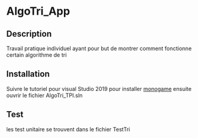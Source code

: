 # AlgoTri_App
## Description
Travail pratique individuel ayant pour but de montrer comment fonctionne certain algorithme de tri

## Installation
Suivre le tutoriel pour visual Studio 2019 pour installer [monogame](https://docs.monogame.net/articles/getting_started/1_setting_up_your_development_environment_windows.html) ensuite ouvrir le fichier AlgoTri_TPI.sln

## Test
les test unitaire se trouvent dans le fichier TestTri
